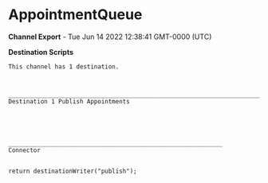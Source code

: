 # AppointmentQueue

__Channel Export__ - Tue Jun 14 2022 12:38:41 GMT-0000 (UTC)

__Destination Scripts__
```
This channel has 1 destination.



________________________________________________________________________________________________________________________________
Destination 1 Publish Appointments





____________________________________________________________
Connector		


return destinationWriter("publish");
```
